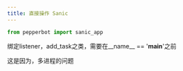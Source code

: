 ```yaml
---
title: 直接操作 Sanic
---
```



```py
from pepperbot import sanic_app
```

绑定listener，add_task之类，需要在__name__ == '__main__'之前

这是因为，多进程的问题
